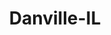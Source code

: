 ---
title: Danville-IL
slug: danville-il
f_state:
- cms/state/illinois.md
f_locations:
- cms/payday-loan/advance-america-1667.md
- cms/payday-loan/advance-america-1668.md
- cms/payday-loan/advance-america-1692.md
- cms/payday-loan/advance-america-3077.md
- cms/payday-loan/california-catering-co-5810.md
- cms/payday-loan/check-go-9743.md
- cms/payday-loan/danville-currency-exchange-15670.md
- cms/payday-loan/danville-currency-exchange-15671.md
- cms/payday-loan/danville-currency-exchange-15672.md
- cms/payday-loan/first-payday-loans-18612.md
- cms/payday-loan/first-payday-loans-18620.md
- cms/payday-loan/gold-rush-19050.md
- cms/payday-loan/lendnation-20293.md
- cms/payday-loan/loan-machine-20431.md
- cms/payday-loan/quick-cash-24863.md
- cms/payday-loan/royce-check-advance-26107.md
- cms/payday-loan/yellow-key-cash-advance-28948.md
updated-on: '2024-05-30T13:41:28.615Z'
created-on: '2024-05-30T13:41:28.615Z'
published-on: '2024-05-30T13:54:32.469Z'
f_city: Danville
layout: '[city].html'
tags: city
---